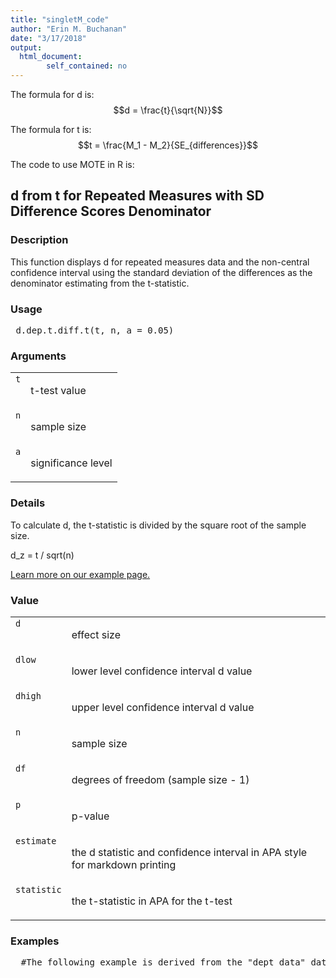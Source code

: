 ```yaml
---
title: "singletM_code"
author: "Erin M. Buchanan"
date: "3/17/2018"
output: 
  html_document:
        self_contained: no
---
```

 
The formula for d is: $$d = \frac{t}{\sqrt{N}}$$
 
The formula for t is: $$t = \frac{M_1 - M_2}{SE_{differences}}$$
 
The code to use MOTE in R is: 
 

 
<h2>d from t for Repeated Measures with SD Difference Scores Denominator</h2>  <h3>Description</h3>  <p>This function displays d for repeated measures data and the non-central confidence interval using the standard deviation of the differences as the denominator estimating from the t-statistic. </p>   <h3>Usage</h3>  <pre> d.dep.t.diff.t(t, n, a = 0.05) </pre>   <h3>Arguments</h3>  <table summary="R argblock"> <tr valign="top"><td><code>t</code></td> <td> <p>t-test value</p> </td></tr> <tr valign="top"><td><code>n</code></td> <td> <p>sample size</p> </td></tr> <tr valign="top"><td><code>a</code></td> <td> <p>significance level</p> </td></tr> </table>   <h3>Details</h3>  <p>To calculate d, the t-statistic is divided by the square root of the sample size. </p> <p>d_z = t / sqrt(n) </p> <p><a href="https://www.aggieerin.com/shiny-server/tests/deptdifft.html">Learn more on our example page.</a> </p>   <h3>Value</h3>  <table summary="R valueblock"> <tr valign="top"><td><code>d</code></td> <td> <p>effect size</p> </td></tr> <tr valign="top"><td><code>dlow</code></td> <td> <p>lower level confidence interval d value</p> </td></tr> <tr valign="top"><td><code>dhigh</code></td> <td> <p>upper level confidence interval d value</p> </td></tr> <tr valign="top"><td><code>n</code></td> <td> <p>sample size</p> </td></tr> <tr valign="top"><td><code>df</code></td> <td> <p>degrees of freedom (sample size - 1)</p> </td></tr> <tr valign="top"><td><code>p</code></td> <td> <p>p-value</p> </td></tr> <tr valign="top"><td><code>estimate</code></td> <td> <p>the d statistic and confidence interval in APA style for markdown printing</p> </td></tr> <tr valign="top"><td><code>statistic</code></td> <td> <p>the t-statistic in APA for the t-test</p> </td></tr> </table>   <h3>Examples</h3>  <pre>  #The following example is derived from the "dept_data" dataset included #in the MOTE library.  #In a study to test the effects of science fiction movies on people’s belief #in the supernatural, seven people completed a measure of belief in #the supernatural before and after watching a popular science #fiction movie. Higher scores indicated higher levels of belief.      scifi = t.test(dept_data$before, dept_data$after, paired = TRUE)  #The t-test value was 1.43. You can type in the numbers directly, #or refer to the dataset, as shown below.      d.dep.t.diff.t(t = 1.43, n = 7, a = .05)      d.dep.t.diff.t(1.43, 7, .05)      d.dep.t.diff.t(scifi$statistic, length(dept_data$before), .05)  #The mean measure of belief on the pretest was 5.57, with a standard #deviation of 1.99. The posttest scores appeared lower (M = 4.43, SD = 2.88) #but the dependent t-test was not significant using alpha = .05, #t(7) = 1.43, p = .203, d_z = 0.54. The effect size was a medium effect suggesting #that the movie may have influenced belief in the supernatural. </pre>   </body></html> 
